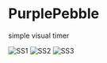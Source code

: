 # PurplePebble
simple visual timer

![SS1](https://user-images.githubusercontent.com/32057462/189901103-1025a14a-d605-4393-b550-947056dbd49c.png)
![SS2](https://user-images.githubusercontent.com/32057462/189901111-4e580f1a-3ce0-4ebd-af3b-2c9c2d561027.png)
![SS3](https://user-images.githubusercontent.com/32057462/189901127-6a29b85d-0e00-40c1-b8b3-2b6d2b8069bf.png)
